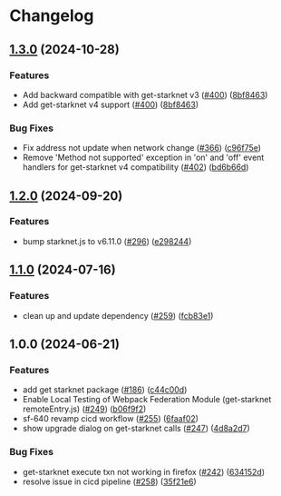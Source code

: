 # Changelog

## [1.3.0](https://github.com/Consensys/starknet-snap/compare/get-starknet-v1.2.0...get-starknet-v1.3.0) (2024-10-28)


### Features

* Add backward compatible with get-starknet v3 ([#400](https://github.com/Consensys/starknet-snap/issues/400)) ([8bf8463](https://github.com/Consensys/starknet-snap/commit/8bf8463e0aefd3eb9e59f3cbcb44493e5de2fb5f))
* Add get-starknet v4 support ([#400](https://github.com/Consensys/starknet-snap/issues/400)) ([8bf8463](https://github.com/Consensys/starknet-snap/commit/8bf8463e0aefd3eb9e59f3cbcb44493e5de2fb5f))


### Bug Fixes

* Fix address not update when network change ([#366](https://github.com/Consensys/starknet-snap/issues/366)) ([c96f75e](https://github.com/Consensys/starknet-snap/commit/c96f75eb6c95b76513e3a0488d7ccdb3d59e5a71))
* Remove 'Method not supported' exception in 'on' and 'off' event handlers for get-starknet v4 compatibility ([#402](https://github.com/Consensys/starknet-snap/issues/402)) ([bd6b66d](https://github.com/Consensys/starknet-snap/commit/bd6b66d2cba8382711adbe6a6312f295e22c64b6))

## [1.2.0](https://github.com/Consensys/starknet-snap/compare/get-starknet-v1.1.0...get-starknet-v1.2.0) (2024-09-20)


### Features

* bump starknet.js to v6.11.0 ([#296](https://github.com/Consensys/starknet-snap/issues/296)) ([e298244](https://github.com/Consensys/starknet-snap/commit/e298244a5e68e2809ab6367330e104c53ca5c861))

## [1.1.0](https://github.com/Consensys/starknet-snap/compare/get-starknet-v1.0.0...get-starknet-v1.1.0) (2024-07-16)


### Features

* clean up and update dependency ([#259](https://github.com/Consensys/starknet-snap/issues/259)) ([fcb83e1](https://github.com/Consensys/starknet-snap/commit/fcb83e128fd4e483cdf9f4670e4e70e1d3876f7a))

## 1.0.0 (2024-06-21)


### Features

* add get starknet package ([#186](https://github.com/Consensys/starknet-snap/issues/186)) ([c44c00d](https://github.com/Consensys/starknet-snap/commit/c44c00d3340191d4b276579556c613308c32cc1d))
* Enable Local Testing of Webpack Federation Module (get-starknet remoteEntry.js) ([#249](https://github.com/Consensys/starknet-snap/issues/249)) ([b06f9f2](https://github.com/Consensys/starknet-snap/commit/b06f9f26e6fa5be001075d128032064444990c17))
* sf-640 revamp cicd workflow ([#255](https://github.com/Consensys/starknet-snap/issues/255)) ([6faaf02](https://github.com/Consensys/starknet-snap/commit/6faaf024bd0b8112e5cea930a2bf8aad564a9454))
* show upgrade dialog on get-starknet calls ([#247](https://github.com/Consensys/starknet-snap/issues/247)) ([4d8a2d7](https://github.com/Consensys/starknet-snap/commit/4d8a2d7948459033c91991c357f3fe2f620fe46b))


### Bug Fixes

* get-starknet execute txn not working in firefox ([#242](https://github.com/Consensys/starknet-snap/issues/242)) ([634152d](https://github.com/Consensys/starknet-snap/commit/634152d885e14d5c41e2caabfd8f45337bbb66c4))
* resolve issue in cicd pipeline ([#258](https://github.com/Consensys/starknet-snap/issues/258)) ([35f21e6](https://github.com/Consensys/starknet-snap/commit/35f21e6da20e69420bc8763fd5a4a84f192fbc87))
